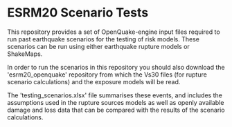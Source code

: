# ESRM20 Scenario Tests

This repository provides a set of OpenQuake-engine input files required to run past earthquake scenarios for the testing of risk models. These scenarios can be run using either earthquake rupture models or ShakeMaps. 

In order to run the scenarios in this repository you should also download the 'esrm20_openquake' repository from which the Vs30 files (for rupture scenario calculations) and the exposure models will be read. 

The 'testing_scenarios.xlsx' file summarises these events, and includes the assumptions used in the rupture sources models as well as openly available damage and loss data that can be compared with the results of the scenario calculations. 